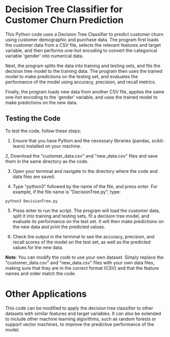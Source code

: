 # Decision Tree Classifier for Customer Churn Prediction
This Python code uses a Decision Tree Classifier to predict customer churn using customer demographic and purchase data. The program first loads the customer data from a CSV file, selects the relevant features and target variable, and then performs one-hot encoding to convert the categorical variable 'gender' into numerical data.

Next, the program splits the data into training and testing sets, and fits the decision tree model to the training data. The program then uses the trained model to make predictions on the testing set, and evaluates the performance of the model using accuracy, precision, and recall metrics.

Finally, the program loads new data from another CSV file, applies the same one-hot encoding to the 'gender' variable, and uses the trained model to make predictions on the new data.

## Testing the Code
To test the code, follow these steps:

1. Ensure that you have Python and the necessary libraries (pandas, scikit-learn) installed on your machine.

2, Download the "customer_data.csv" and "new_data.csv" files and save them in the same directory as the code.

3. Open your terminal and navigate to the directory where the code and data files are saved.

4. Type "python3" followed by the name of the file, and press enter. For example, if the file name is "DecisionTree.py", type:

`python3 DecisionTree.py`

5. Press enter to run the script. The program will load the customer data, split it into training and testing sets, fit a decision tree model, and evaluate its performance on the test set. It will then make predictions on the new data and print the predicted values.

6. Check the output in the terminal to see the accuracy, precision, and recall scores of the model on the test set, as well as the predicted values for the new data.

**Note**: You can modify the code to use your own dataset. Simply replace the "customer_data.csv" and "new_data.csv" files with your own data files, making sure that they are in the correct format (CSV) and that the feature names and order match the code.


# Other Applications

This code can be modified to apply the decision tree classifier to other datasets with similar features and target variables. It can also be extended to include other machine learning algorithms, such as random forests or support vector machines, to improve the predictive performance of the model.

